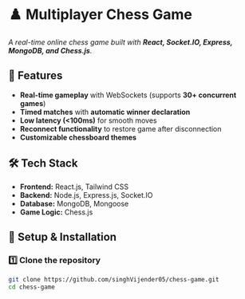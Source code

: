 # ♟️ Multiplayer Chess Game  
_A real-time online chess game built with **React, Socket.IO, Express, MongoDB, and Chess.js**._

## 🚀 Features  
- **Real-time gameplay** with WebSockets (supports **30+ concurrent games**)  
- **Timed matches** with **automatic winner declaration**  
- **Low latency (<100ms)** for smooth moves  
- **Reconnect functionality** to restore game after disconnection  
- **Customizable chessboard themes**  

## 🛠️ Tech Stack  
- **Frontend:** React.js, Tailwind CSS  
- **Backend:** Node.js, Express.js, Socket.IO  
- **Database:** MongoDB, Mongoose  
- **Game Logic:** Chess.js  

## 🔧 Setup & Installation  

### 1️⃣ Clone the repository  
```sh
git clone https://github.com/singhVijender05/chess-game.git
cd chess-game
